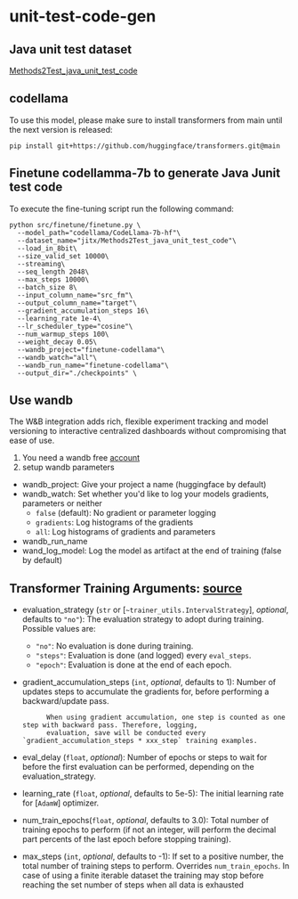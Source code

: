 # unit-test-code-gen

## Java unit test dataset
[Methods2Test_java_unit_test_code](https://huggingface.co/datasets/jitx/Methods2Test_java_unit_test_code)

## codellama

To use this model, please make sure to install transformers from main until the next version is released:
```
pip install git+https://github.com/huggingface/transformers.git@main
```
## Finetune codellamma-7b to generate Java Junit test code

To execute the fine-tuning script run the following command:

```
python src/finetune/finetune.py \
  --model_path="codellama/CodeLlama-7b-hf"\
  --dataset_name="jitx/Methods2Test_java_unit_test_code"\
  --load_in_8bit\
  --size_valid_set 10000\
  --streaming\
  --seq_length 2048\
  --max_steps 10000\
  --batch_size 8\
  --input_column_name="src_fm"\
  --output_column_name="target"\ 
  --gradient_accumulation_steps 16\
  --learning_rate 1e-4\
  --lr_scheduler_type="cosine"\
  --num_warmup_steps 100\
  --weight_decay 0.05\
  --wandb_project="finetune-codellama"\
  --wandb_watch="all"\
  --wandb_run_name="finetune-codellama"\
  --output_dir="./checkpoints" \
```

## Use wandb
The W&B integration adds rich, flexible experiment tracking and model versioning
 to interactive centralized dashboards without compromising that ease of use.

 1. You need a wandb free [account](https://wandb.ai/site?_gl=1*1m8qtk9*_ga*MTE2NTY0MDUwOS4xNjg3ODkzOTc2*_ga_JH1SJHJQXJ*MTY5MzUwOTE2My4yOS4wLjE2OTM1MDkxNjMuNjAuMC4w)
 2. setup wandb parameters
  - wandb_project: Give your project a name (huggingface by default)
  - wandb_watch: Set whether you'd like to log your models gradients, parameters or neither
    - `false` (default): No gradient or parameter logging
    - `gradients`: Log histograms of the gradients
    - `all`: Log histograms of gradients and parameters
  - wandb_run_name
  - wand_log_model: Log the model as artifact at the end of training (false by default)

## Transformer Training Arguments: [source](https://github.com/huggingface/transformers/blob/main/src/transformers/training_args.py)
- evaluation_strategy (`str` or [`~trainer_utils.IntervalStrategy`], *optional*, defaults to `"no"`):
The evaluation strategy to adopt during training. Possible values are:
  - `"no"`: No evaluation is done during training.
  - `"steps"`: Evaluation is done (and logged) every `eval_steps`.
  - `"epoch"`: Evaluation is done at the end of each epoch.
- gradient_accumulation_steps (`int`, *optional*, defaults to 1):
            Number of updates steps to accumulate the gradients for, before performing a backward/update pass.

            When using gradient accumulation, one step is counted as one step with backward pass. Therefore, logging,
            evaluation, save will be conducted every `gradient_accumulation_steps * xxx_step` training examples.
- eval_delay (`float`, *optional*):
            Number of epochs or steps to wait for before the first evaluation can be performed, depending on the
            evaluation_strategy.
- learning_rate (`float`, *optional*, defaults to 5e-5):
            The initial learning rate for [`AdamW`] optimizer.
- num_train_epochs(`float`, *optional*, defaults to 3.0):
            Total number of training epochs to perform (if not an integer, will perform the decimal part percents of
            the last epoch before stopping training).
- max_steps (`int`, *optional*, defaults to -1):
            If set to a positive number, the total number of training steps to perform. Overrides `num_train_epochs`.
            In case of using a finite iterable dataset the training may stop before reaching the set number of steps
            when all data is exhausted